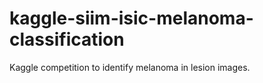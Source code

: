 # kaggle-siim-isic-melanoma-classification
Kaggle competition to identify melanoma in lesion images.
